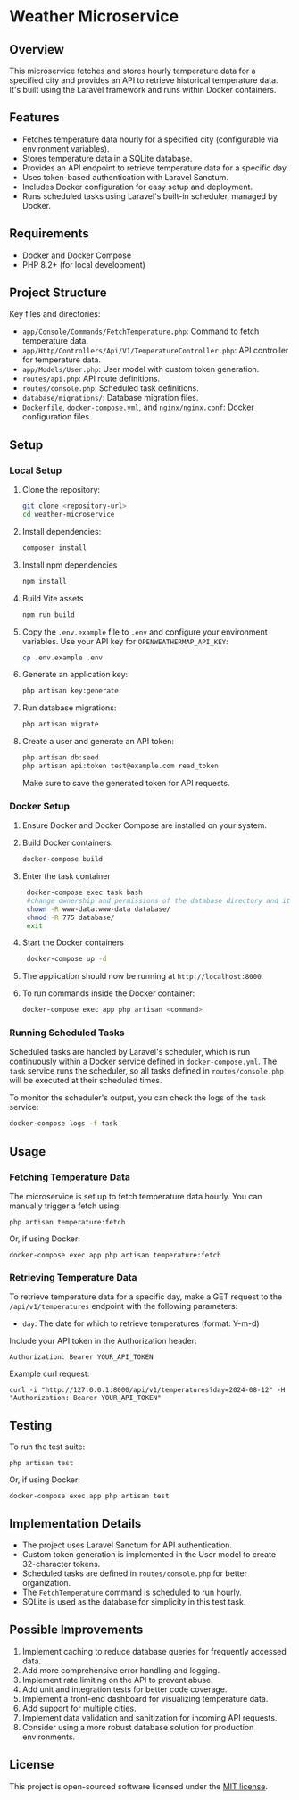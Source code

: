 # Weather Microservice

## Overview

This microservice fetches and stores hourly temperature data for a specified city and provides an API to retrieve historical temperature data. It's built using the Laravel framework and runs within Docker containers.

## Features

-   Fetches temperature data hourly for a specified city (configurable via environment variables).
-   Stores temperature data in a SQLite database.
-   Provides an API endpoint to retrieve temperature data for a specific day.
-   Uses token-based authentication with Laravel Sanctum.
-   Includes Docker configuration for easy setup and deployment.
-   Runs scheduled tasks using Laravel's built-in scheduler, managed by Docker.

## Requirements

-   Docker and Docker Compose
-   PHP 8.2+ (for local development)

## Project Structure

Key files and directories:

-   `app/Console/Commands/FetchTemperature.php`: Command to fetch temperature data.
-   `app/Http/Controllers/Api/V1/TemperatureController.php`: API controller for temperature data.
-   `app/Models/User.php`: User model with custom token generation.
-   `routes/api.php`: API route definitions.
-   `routes/console.php`: Scheduled task definitions.
-   `database/migrations/`: Database migration files.
-   `Dockerfile`, `docker-compose.yml`, and `nginx/nginx.conf`: Docker configuration files.

## Setup

### Local Setup

1. Clone the repository:

    ```bash
    git clone <repository-url>
    cd weather-microservice
    ```

2. Install dependencies:

    ```bash
    composer install
    ```

3. Install npm dependencies

    ```bash
    npm install
    ```

4. Build Vite assets

    ```bash
    npm run build
    ```

5. Copy the `.env.example` file to `.env` and configure your environment variables. Use your API key for `OPENWEATHERMAP_API_KEY`:

    ```bash
    cp .env.example .env
    ```

6. Generate an application key:

    ```bash
    php artisan key:generate
    ```

7. Run database migrations:

    ```bash
    php artisan migrate
    ```

8. Create a user and generate an API token:

    ```bash
    php artisan db:seed
    php artisan api:token test@example.com read_token
    ```

    Make sure to save the generated token for API requests.

### Docker Setup

1. Ensure Docker and Docker Compose are installed on your system.

2. Build Docker containers:

    ```bash
    docker-compose build
    ```

3. Enter the task container

    ```bash
     docker-compose exec task bash
     #change ownership and permissions of the database directory and its contents
     chown -R www-data:www-data database/
     chmod -R 775 database/
     exit
    ```

4. Start the Docker containers
    ```bash
     docker-compose up -d
    ```
5. The application should now be running at `http://localhost:8000`.

6. To run commands inside the Docker container:

    ```bash
    docker-compose exec app php artisan <command>
    ```

### Running Scheduled Tasks

Scheduled tasks are handled by Laravel's scheduler, which is run continuously within a Docker service defined in `docker-compose.yml`.
The `task` service runs the scheduler, so all tasks defined in `routes/console.php` will be executed at their scheduled times.

To monitor the scheduler's output, you can check the logs of the `task` service:

```bash
docker-compose logs -f task
```

## Usage

### Fetching Temperature Data

The microservice is set up to fetch temperature data hourly. You can manually trigger a fetch using:

```
php artisan temperature:fetch
```

Or, if using Docker:

```
docker-compose exec app php artisan temperature:fetch
```

### Retrieving Temperature Data

To retrieve temperature data for a specific day, make a GET request to the `/api/v1/temperatures` endpoint with the following parameters:

-   `day`: The date for which to retrieve temperatures (format: Y-m-d)

Include your API token in the Authorization header:

```
Authorization: Bearer YOUR_API_TOKEN
```

Example curl request:

```
curl -i "http://127.0.0.1:8000/api/v1/temperatures?day=2024-08-12" -H "Authorization: Bearer YOUR_API_TOKEN"

```

## Testing

To run the test suite:

```
php artisan test
```

Or, if using Docker:

```
docker-compose exec app php artisan test
```

## Implementation Details

-   The project uses Laravel Sanctum for API authentication.
-   Custom token generation is implemented in the User model to create 32-character tokens.
-   Scheduled tasks are defined in `routes/console.php` for better organization.
-   The `FetchTemperature` command is scheduled to run hourly.
-   SQLite is used as the database for simplicity in this test task.

## Possible Improvements

1. Implement caching to reduce database queries for frequently accessed data.
2. Add more comprehensive error handling and logging.
3. Implement rate limiting on the API to prevent abuse.
4. Add unit and integration tests for better code coverage.
5. Implement a front-end dashboard for visualizing temperature data.
6. Add support for multiple cities.
7. Implement data validation and sanitization for incoming API requests.
8. Consider using a more robust database solution for production environments.

## License

This project is open-sourced software licensed under the [MIT license](https://opensource.org/licenses/MIT).
